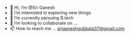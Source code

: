 - 👋 Hi, I’m @Sri Ganesh
- 👀 I’m interested in exploring new things
- 🌱 I’m currently persuing B.tech
- 💞️ I’m looking to collaborate on ... 
- 📫 How to reach me ... sriganeshgubbala37@gmail.com

<!---
sriganesh23/sriganesh23 is a ✨ special ✨ repository because its `README.md` (this file) appears on your GitHub profile.
You can click the Preview link to take a look at your changes.
--->

